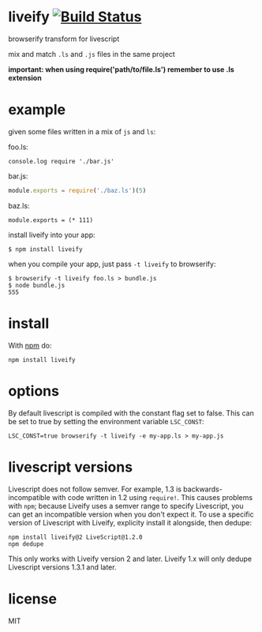 # liveify [![Build Status](https://travis-ci.org/quarterto/liveify.svg?branch=master)](https://travis-ci.org/quarterto/liveify)

browserify transform for livescript

mix and match `.ls` and `.js` files in the same project

**important: when using require('path/to/file.ls') remember to use .ls extension**

# example

given some files written in a mix of `js` and `ls`:

foo.ls:

``` livescript
console.log require './bar.js'
```

bar.js:

``` js
module.exports = require('./baz.ls')(5)
```

baz.ls:

``` livescript
module.exports = (* 111)
```

install liveify into your app:

```
$ npm install liveify
```

when you compile your app, just pass `-t liveify` to browserify:

```
$ browserify -t liveify foo.ls > bundle.js
$ node bundle.js
555
```

# install

With [npm](https://npmjs.org) do:

```
npm install liveify
```

# options

By default livescript is compiled with the constant flag set to
false. This can be set to true by setting the environment
variable `LSC_CONST`:

```
LSC_CONST=true browserify -t liveify -e my-app.ls > my-app.js
```

# livescript versions

Livescript does not follow semver. For example, 1.3 is backwards-incompatible with code written in 1.2 using `require!`. This causes problems with `npm`; because Liveify uses a semver range to specify Livescript, you can get an incompatible version when you don't expect it. To use a specific version of Livescript with Liveify, explicity install it alongside, then dedupe:

```
npm install liveify@2 LiveScript@1.2.0
npm dedupe
```

This only works with Liveify version 2 and later. Liveify 1.x will only dedupe Livescript versions 1.3.1 and later.

# license

MIT


